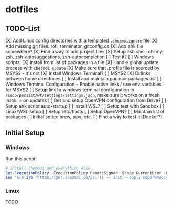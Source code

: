 # dotfiles

## TODO-List

[X] Add Linux config directories with a templated `.chezmoiignore` file
[X] Add missing git files: rofi, terminator, gitconfig.os
[X] Add ahk file somewhere?
[X] Find a way to add project files
[X] Setup zsh shell: oh-my-zsh, zsh-autosuggestions, zsh-autocompletion
    [ ] Test it?
[ ] Windows scripts:
    [X] Install from list of packages in a file
    [X] Handle global update process with `chezmoi update`
    [X] Make sure that .profile file is sourced by MSYS2 - it's not
    [X] Install Windows Terminal?
    [ ] MSYS2
        [X] Dirlinks between home directories
        [ ] Install and maintain pacman packages list
    [ ] Windows Terminal Configuration + Enable native links / use env. variables for MSYS2
        [ ] Setup link to windows terminal configuration in `scoop/persist/wt/settings/settings.json`, make sure it works on a fresh install + on updates
    [ ] Get and setup OpenVPN configuration from Drive?
    [ ] Setup ahk script auto-startup
    [ ] Install WSL?
    [ ] Setup test with Sandbox
[ ] Linux/WSL setup
    [ ] Setup /etc/hosts
    [ ] Setup OpenVPN?
    [ ] Maintain list of packages
    [ ] Initial setup: brew, pipx, etc.
    [ ] Find a way to test it (Docker?)


## Initial Setup

### Windows

Run this script:

```ps1
# install chezmoi and everything else
Set-ExecutionPolicy -ExecutionPolicy RemoteSigned -Scope CurrentUser -Force
iex "&{$(irm 'https://get.chezmoi.io/ps1')} -- init --apply superwhoopy"
```


### Linux

TODO
